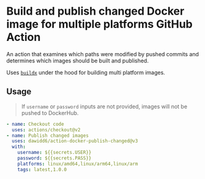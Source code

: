 # Build and publish changed Docker image for multiple platforms GitHub Action

An action that examines which paths were modified by pushed commits and determines which images should be built and published.

Uses [`buildx`](https://github.com/docker/buildx) under the hood for building multi platform images.

## Usage

> If `username` or `password` inputs are not provided, images will not be pushed to DockerHub.

```yaml
- name: Checkout code
  uses: actions/checkout@v2
- name: Publish changed images
  uses: dawidd6/action-docker-publish-changed@v3
  with:
    username: ${{secrets.USER}}
    password: ${{secrets.PASS}}
    platforms: linux/amd64,linux/arm64,linux/arm
    tags: latest,1.0.0
```
